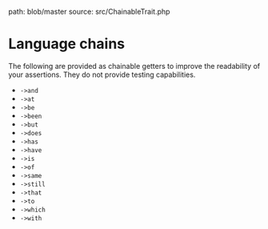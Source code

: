path: blob/master
source: src/ChainableTrait.php

# Language chains
The following are provided as chainable getters to improve the readability of your assertions.
They do not provide testing capabilities.

- `->and`
- `->at`
- `->be`
- `->been`
- `->but`
- `->does`
- `->has`
- `->have`
- `->is`
- `->of`
- `->same`
- `->still`
- `->that`
- `->to`
- `->which`
- `->with`
